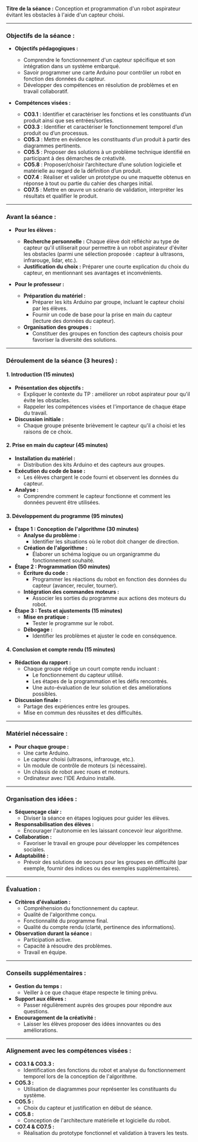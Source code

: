 **Titre de la séance :** Conception et programmation d'un robot aspirateur évitant les obstacles à l'aide d'un capteur choisi.

---

### **Objectifs de la séance :**

- **Objectifs pédagogiques :**
  - Comprendre le fonctionnement d'un capteur spécifique et son intégration dans un système embarqué.
  - Savoir programmer une carte Arduino pour contrôler un robot en fonction des données du capteur.
  - Développer des compétences en résolution de problèmes et en travail collaboratif.

- **Compétences visées :**
  - **CO3.1** : Identifier et caractériser les fonctions et les constituants d’un produit ainsi que ses entrées/sorties.
  - **CO3.3** : Identifier et caractériser le fonctionnement temporel d’un produit ou d’un processus.
  - **CO5.3** : Mettre en évidence les constituants d’un produit à partir des diagrammes pertinents.
  - **CO5.5** : Proposer des solutions à un problème technique identifié en participant à des démarches de créativité.
  - **CO5.8** : Proposer/choisir l’architecture d’une solution logicielle et matérielle au regard de la définition d’un produit.
  - **CO7.4** : Réaliser et valider un prototype ou une maquette obtenus en réponse à tout ou partie du cahier des charges initial.
  - **CO7.5** : Mettre en œuvre un scénario de validation, interpréter les résultats et qualifier le produit.

---

### **Avant la séance :**

- **Pour les élèves :**
  - **Recherche personnelle :** Chaque élève doit réfléchir au type de capteur qu'il utiliserait pour permettre à un robot aspirateur d'éviter les obstacles (parmi une sélection proposée : capteur à ultrasons, infrarouge, lidar, etc.).
  - **Justification du choix :** Préparer une courte explication du choix du capteur, en mentionnant ses avantages et inconvénients.

- **Pour le professeur :**
  - **Préparation du matériel :**
    - Préparer les kits Arduino par groupe, incluant le capteur choisi par les élèves.
    - Fournir un code de base pour la prise en main du capteur (lecture des données du capteur).
  - **Organisation des groupes :**
    - Constituer des groupes en fonction des capteurs choisis pour favoriser la diversité des solutions.

---

### **Déroulement de la séance (3 heures) :**

#### **1. Introduction (15 minutes)**

- **Présentation des objectifs :**
  - Expliquer le contexte du TP : améliorer un robot aspirateur pour qu'il évite les obstacles.
  - Rappeler les compétences visées et l'importance de chaque étape du travail.
- **Discussion initiale :**
  - Chaque groupe présente brièvement le capteur qu'il a choisi et les raisons de ce choix.

#### **2. Prise en main du capteur (45 minutes)**

- **Installation du matériel :**
  - Distribution des kits Arduino et des capteurs aux groupes.
- **Exécution du code de base :**
  - Les élèves chargent le code fourni et observent les données du capteur.
- **Analyse :**
  - Comprendre comment le capteur fonctionne et comment les données peuvent être utilisées.

#### **3. Développement du programme (95 minutes)**

- **Étape 1 : Conception de l'algorithme (30 minutes)**
  - **Analyse du problème :**
    - Identifier les situations où le robot doit changer de direction.
  - **Création de l'algorithme :**
    - Élaborer un schéma logique ou un organigramme du fonctionnement souhaité.
- **Étape 2 : Programmation (50 minutes)**
  - **Écriture du code :**
    - Programmer les réactions du robot en fonction des données du capteur (avancer, reculer, tourner).
  - **Intégration des commandes moteurs :**
    - Associer les sorties du programme aux actions des moteurs du robot.
- **Étape 3 : Tests et ajustements (15 minutes)**
  - **Mise en pratique :**
    - Tester le programme sur le robot.
  - **Débogage :**
    - Identifier les problèmes et ajuster le code en conséquence.

#### **4. Conclusion et compte rendu (15 minutes)**

- **Rédaction du rapport :**
  - Chaque groupe rédige un court compte rendu incluant :
    - Le fonctionnement du capteur utilisé.
    - Les étapes de la programmation et les défis rencontrés.
    - Une auto-évaluation de leur solution et des améliorations possibles.
- **Discussion finale :**
  - Partage des expériences entre les groupes.
  - Mise en commun des réussites et des difficultés.

---

### **Matériel nécessaire :**

- **Pour chaque groupe :**
  - Une carte Arduino.
  - Le capteur choisi (ultrasons, infrarouge, etc.).
  - Un module de contrôle de moteurs (si nécessaire).
  - Un châssis de robot avec roues et moteurs.
  - Ordinateur avec l'IDE Arduino installé.

---

### **Organisation des idées :**

- **Séquençage clair :**
  - Diviser la séance en étapes logiques pour guider les élèves.
- **Responsabilisation des élèves :**
  - Encourager l'autonomie en les laissant concevoir leur algorithme.
- **Collaboration :**
  - Favoriser le travail en groupe pour développer les compétences sociales.
- **Adaptabilité :**
  - Prévoir des solutions de secours pour les groupes en difficulté (par exemple, fournir des indices ou des exemples supplémentaires).

---

### **Évaluation :**

- **Critères d'évaluation :**
  - Compréhension du fonctionnement du capteur.
  - Qualité de l'algorithme conçu.
  - Fonctionnalité du programme final.
  - Qualité du compte rendu (clarté, pertinence des informations).
- **Observation durant la séance :**
  - Participation active.
  - Capacité à résoudre des problèmes.
  - Travail en équipe.

---

### **Conseils supplémentaires :**

- **Gestion du temps :**
  - Veiller à ce que chaque étape respecte le timing prévu.
- **Support aux élèves :**
  - Passer régulièrement auprès des groupes pour répondre aux questions.
- **Encouragement de la créativité :**
  - Laisser les élèves proposer des idées innovantes ou des améliorations.

---

### **Alignement avec les compétences visées :**

- **CO3.1 & CO3.3 :**
  - Identification des fonctions du robot et analyse du fonctionnement temporel lors de la conception de l'algorithme.
- **CO5.3 :**
  - Utilisation de diagrammes pour représenter les constituants du système.
- **CO5.5 :**
  - Choix du capteur et justification en début de séance.
- **CO5.8 :**
  - Conception de l'architecture matérielle et logicielle du robot.
- **CO7.4 & CO7.5 :**
  - Réalisation du prototype fonctionnel et validation à travers les tests.
